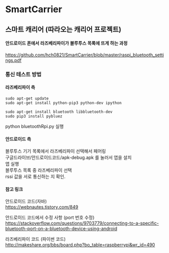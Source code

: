# SmartCarrier

## 스마트 캐리어 (따라오는 캐리어 프로젝트)

#### 안드로이드 폰에서 라즈베리파이가 블루투스 목록에 뜨게 하는 과정
https://github.com/hch0821/SmartCarrier/blob/master/raspi_bluetooth_settings.pdf  

### 통신 테스트 방법

#### 라즈베리파이 측

```
sudo apt-get update
sudo apt-get install python-pip3 python-dev ipython

sudo apt-get install bluetooth libbluetooth-dev
sudo pip3 install pybluez
```
python bluetoothRpi.py 실행

#### 안드로이드 측
블루투스 기기 목록에서  라즈베리파이 선택해서 페어링  
구글드라이브/안드로이드코드/apk-debug.apk 를 눌러서 앱을 설치  
	앱 실행  
	블루투스 목록 중 라즈베리파이 선택  
	rssi 값을 서로 통신하는 지 확인.


#### 참고 링크

안드로이드 코드(자바)  
https://webnautes.tistory.com/849  

안드로이드 코드에서 수정 사항 
(port 번호 수정)  
https://stackoverflow.com/questions/9703779/connecting-to-a-specific-bluetooth-port-on-a-bluetooth-device-using-android  

라즈베리파이 코드 (파이썬 코드)  
http://makeshare.org/bbs/board.php?bo_table=raspberrypi&wr_id=490  
